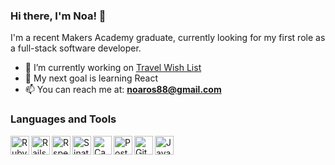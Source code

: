 ### Hi there, I'm Noa! 👋

I'm a recent Makers Academy graduate, currently looking for my first role as a full-stack software developer.

- 🔭 I’m currently working on [Travel Wish List](https://github.com/noarfarber/travel-wishlist)
- 🌱 My next goal is learning React
- 📫 You can reach me at: **noaros88@gmail.com**

### Languages and Tools
<img align="left" alt="Ruby" width="30px" src="https://upload.wikimedia.org/wikipedia/commons/thumb/7/73/Ruby_logo.svg/1024px-Ruby_logo.svg.png" />
<img align="left" alt="Rails" width="30px" src="https://upload.wikimedia.org/wikipedia/commons/1/16/Ruby_on_Rails-logo.png" />
<img align="left" alt="Rspec" width="30px" src="https://rspec.info/images/logo_ogp.png" />
<img align="left" alt="Sinatra" width="30px" src="https://cdn.worldvectorlogo.com/logos/sinatra.svg" />
<img align="left" alt="Capybara" width="30px" src="https://www.mailslurp.com/assets/brands/capybara.png" />
<img align="left" alt="PostgreSQL" width="30px" src="https://upload.wikimedia.org/wikipedia/commons/thumb/2/29/Postgresql_elephant.svg/1200px-Postgresql_elephant.svg.png" />
<img align="left" alt="Git" width="30px" src="https://git-scm.com/images/logos/downloads/Git-Icon-1788C.png" />
<img align="left" alt="JavaScript" width="30px" src="https://upload.wikimedia.org/wikipedia/commons/6/6a/JavaScript-logo.png" />
